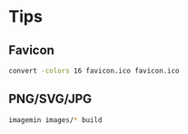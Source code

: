 # Tips

## Favicon

```sh
convert -colors 16 favicon.ico favicon.ico
```

## PNG/SVG/JPG

```sh
imagemin images/* build
```
